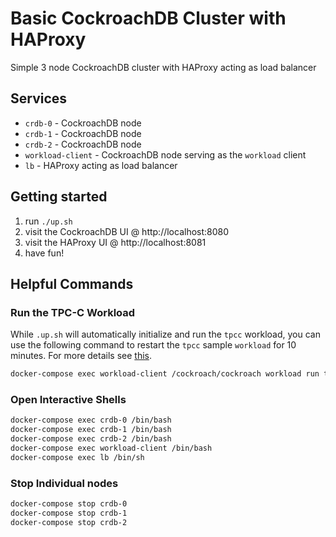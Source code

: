 # Basic CockroachDB Cluster with HAProxy
Simple 3 node CockroachDB cluster with HAProxy acting as load balancer

## Services
* `crdb-0` - CockroachDB node
* `crdb-1` - CockroachDB node
* `crdb-2` - CockroachDB node
* `workload-client` - CockroachDB node serving as the `workload` client
* `lb` - HAProxy acting as load balancer

## Getting started
1) run `./up.sh`
2) visit the CockroachDB UI @ http://localhost:8080
3) visit the HAProxy UI @ http://localhost:8081
4) have fun!

## Helpful Commands

### Run the TPC-C Workload
While `.up.sh` will automatically initialize and run the `tpcc` workload,  you can use the following command to restart the `tpcc` sample `workload` for 10 minutes.  For more details see [this](https://www.cockroachlabs.com/docs/stable/cockroach-workload.html#run-the-tpcc-workload).

```bash
docker-compose exec workload-client /cockroach/cockroach workload run tpcc --tolerate-errors --warehouses=3 --duration=10m "postgresql://root@lb:26257?sslmode=disable"
```

### Open Interactive Shells
```bash
docker-compose exec crdb-0 /bin/bash
docker-compose exec crdb-1 /bin/bash
docker-compose exec crdb-2 /bin/bash
docker-compose exec workload-client /bin/bash
docker-compose exec lb /bin/sh
```

### Stop Individual nodes
```bash
docker-compose stop crdb-0
docker-compose stop crdb-1
docker-compose stop crdb-2
```